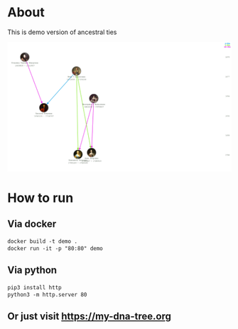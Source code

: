 # About

This is demo version of ancestral ties

![example](https://github.com/my-dna-tree/mvp-romanov-tree/blob/master/example.png?raw=true)


# How to run

## Via docker

    docker build -t demo .
    docker run -it -p "80:80" demo

## Via python

    pip3 install http
    python3 -m http.server 80

## Or just visit <https://my-dna-tree.org>
